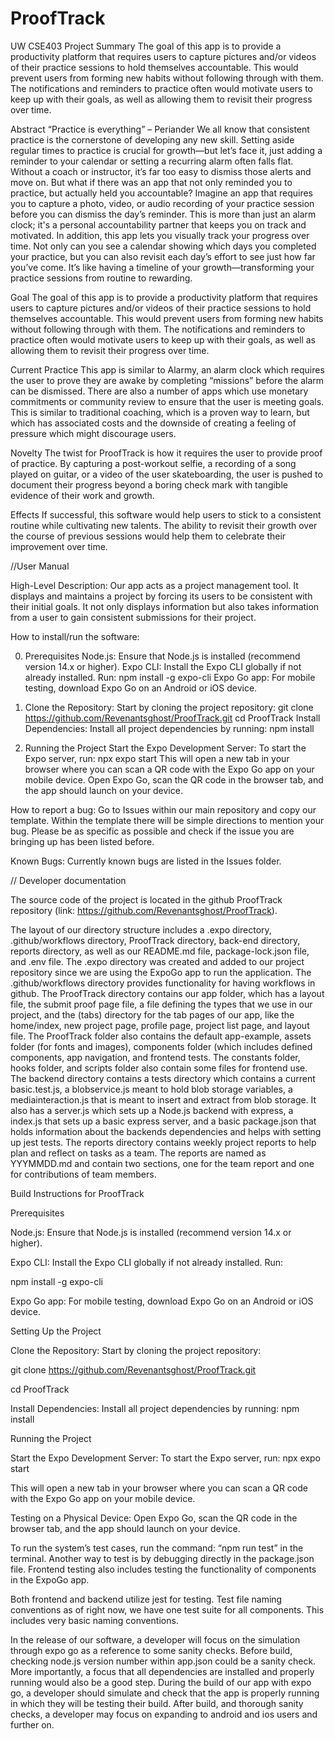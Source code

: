 # ProofTrack
UW CSE403 Project
Summary
The goal of this app is to provide a productivity platform that requires users to capture pictures and/or videos of their practice sessions to hold themselves accountable.
This would prevent users from forming new habits without following through with them.
The notifications and reminders to practice often would motivate users to keep up with their goals, as well as allowing them to revisit their progress over time.

Abstract
“Practice is everything” – Periander
We all know that consistent practice is the cornerstone of developing any new skill. Setting aside regular times to practice is crucial for growth—but let’s face it, just adding a reminder to your calendar or setting a recurring alarm often falls flat. Without a coach or instructor, it’s far too easy to dismiss those alerts and move on.
But what if there was an app that not only reminded you to practice, but actually held you accountable? Imagine an app that requires you to capture a photo, video, or audio recording of your practice session before you can dismiss the day’s reminder. This is more than just an alarm clock; it's a personal accountability partner that keeps you on track and motivated.
In addition, this app lets you visually track your progress over time. Not only can you see a calendar showing which days you completed your practice, but you can also revisit each day’s effort to see just how far you’ve come. It’s like having a timeline of your growth—transforming your practice sessions from routine to rewarding.


Goal
The goal of this app is to provide a productivity platform that requires users to capture pictures and/or videos of their practice sessions to hold themselves accountable. This would prevent users from forming new habits without following through with them. The notifications and reminders to practice often would motivate users to keep up with their goals, as well as allowing them to revisit their progress over time.


Current Practice
This app is similar to Alarmy, an alarm clock which requires the user to prove they are
awake by completing “missions” before the alarm can be dismissed.
There are also a number of apps which use monetary commitments or community review to ensure that the user is meeting goals. This is similar to traditional coaching, which is a proven way to learn, but which has associated costs and the downside of creating a feeling of pressure which might discourage users.


Novelty
The twist for ProofTrack is how it requires the user to provide proof of practice. By capturing a post-workout selfie, a recording of a song played on guitar, or a video of the user skateboarding, the user is pushed to document their progress beyond a boring check mark with tangible evidence of their work and growth.


Effects
If successful, this software would help users to stick to a consistent routine while cultivating new talents. The ability to revisit their growth over the course of previous sessions would help them to celebrate their improvement over time.

//User Manual

High-Level Description:
Our app acts as a project management tool. It displays and maintains a project by forcing its users to be consistent with their initial goals.
It not only displays information but also takes information from a user to gain consistent submissions for their project.

How to install/run the software:

 0. Prerequisites
    Node.js: Ensure that Node.js is installed (recommend version 14.x or higher).
    Expo CLI: Install the Expo CLI globally if not already installed. Run:
    npm install -g expo-cli
    Expo Go app: For mobile testing, download Expo Go on an Android or iOS device.

 1. Clone the Repository: Start by cloning the project repository:
  git clone https://github.com/Revenantsghost/ProofTrack.git
  cd ProofTrack
  Install Dependencies: Install all project dependencies by running: npm install

 2. Running the Project
  Start the Expo Development Server: To start the Expo server, run: npx expo start
  This will open a new tab in your browser where you can scan a QR code with the Expo Go app on your mobile device.
  Open Expo Go, scan the QR code in the browser tab, and the app should launch on your device.

How to report a bug:
Go to Issues within our main repository and copy our template.
Within the template there will be simple directions to mention your bug.
Please be as specific as possible and check if the issue you are bringing up has been listed before.

Known Bugs:
Currently known bugs are listed in the Issues folder.



// Developer documentation

The source code of the project is located in the github ProofTrack repository (link: https://github.com/Revenantsghost/ProofTrack).

The layout of our directory structure includes a .expo directory, .github/workflows directory, ProofTrack directory, back-end directory, reports directory, as well as our README.md file, package-lock.json file, and .env file. The .expo directory was created and added to our project repository since we are using the ExpoGo app to run the application. The .github/workflows directory provides functionality for having workflows in github. The ProofTrack directory contains our app folder, which has a layout file, the submit proof page file, a file defining the types that we use in our project, and the (tabs) directory for the tab pages of our app, like the home/index, new project page, profile page, project list page, and layout file. The ProofTrack folder also contains the default app-example, assets folder (for fonts and images), components folder (which includes defined components, app navigation, and frontend tests. The constants folder, hooks folder, and scripts folder also contain some files for frontend use.
The backend directory contains a tests directory which contains a current basic.test.js, a blobservice.js meant to hold blob storage variables, a mediainteraction.js that is meant to insert and extract from blob storage. It also has a server.js which sets up a Node.js backend with express, a index.js that sets up a basic express server, and a basic package.json that holds information about the backends dependencies and helps with setting up jest tests.
The reports directory contains weekly project reports to help plan and reflect on tasks as a team. The reports are named as YYYMMDD.md and contain two sections, one for the team report and one for contributions of team members.

Build Instructions for ProofTrack

Prerequisites

Node.js: Ensure that Node.js is installed (recommend version 14.x or higher).

Expo CLI: Install the Expo CLI globally if not already installed. Run:

npm install -g expo-cli

Expo Go app: For mobile testing, download Expo Go on an Android or iOS device.

Setting Up the Project

Clone the Repository: Start by cloning the project repository:

git clone https://github.com/Revenantsghost/ProofTrack.git

cd ProofTrack

Install Dependencies: Install all project dependencies by running: npm install

Running the Project

Start the Expo Development Server: To start the Expo server, run: npx expo start

This will open a new tab in your browser where you can scan a QR code with the Expo Go app on your mobile device.

Testing on a Physical Device: Open Expo Go, scan the QR code in the browser tab, and the app should launch on your device.


To run the system’s test cases, run the command: “npm run test” in the terminal. Another way to test is by debugging directly in the package.json file. Frontend testing also includes testing the functionality of components in the ExpoGo app.

Both frontend and backend utilize jest for testing. Test file naming conventions as of right now, we have one test suite for all components. This includes very basic naming conventions.

In the release of our software, a developer will focus on the simulation through expo go as a reference to some sanity checks. Before build, checking node.js version number within app.json could be a sanity check. More importantly, a focus that all dependencies are installed and properly running would also be a good step. During the build of our app with expo go, a developer should simulate and check that the app is properly running in which they will be testing their build. After build, and thorough sanity checks,  a developer may focus on expanding to android and ios users and further on.
